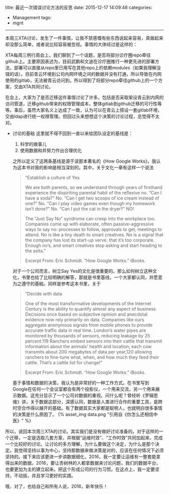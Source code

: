 title: 最近一次错误讨论方法的反思
date: 2015-12-17 14:09:48
categories:
- Management
tags:
- mgnt
---
本周三XTA讨论，发生了一件事情，让我不禁感慨有些东西说起来容易，真做起来却没那么简单，或者说比较容易被忽视。事情的大体经过是这样的：

XTA每周三例行周会上，我们聊到了一个话题，是否将部分诊疗圈repo牵往github上。主要原因表述为，目前武鹏和文迪在诊疗圈推行一种更先进的部署方法，部署可以直接从repo里已用写在其他repo上的依赖modules（如果我理解没错的话）。目前青云环境到公司内网环境之间的数据并没有打通，所以导致在内网使用的gitlab，无法被青云访问到。所以得到了将部分repo牵往github上的一个方案，交由XTA共同讨论。

在会上，大家为了是否迁移这件事情讨论了许多。包括是否采取架设青云到内网的访问管道，迁移github带来的权限管理成本，整体gitlab到github迁移的可行性等等。事后，虽然大家名义上达成了一致，认为可以在青云上搭设一套gitlab环境，交由ldap进行统一权限管理。但回过头来想想这个决策的讨论过程，总觉得不太对。

*	讨论的基础
	这里就不得不回到一直以来给团队设定的基线是：
	1.	科学的做事儿
	2.	使用数据和并努力作出合理优化

	之所以定义了这两条基线是源于读那本著名的《How Google Works》，我认为这本书对我的影响是相当深刻的。其中，关于文化一章有这样一个说法
	
	>“Establish a culture of Yes
    >
	>We are both parents, so we understand through years of firsthand experience the dispiriting parental habit of the reflexive no. “Can I have a soda?” No. “Can I get two scoops of ice cream instead of one?” No. “Can I play video games even though my homework isn’t done?” No. “Can I put the cat in the dryer?” NO!
	>
	>The “Just Say No” syndrome can creep into the workplace too. Companies come up with elaborate, often passive-aggressive ways to say no: processes to follow, approvals to get, meetings to attend. No is like a tiny death to smart creatives. No is a signal that the company has lost its start-up verve, that it’s too corporate. Enough no’s, and smart creatives stop asking and start heading to the exits.”
    >
	>Excerpt From: Eric Schmidt. “How Google Works.” iBooks.
	
	对于一个公司而言，树立Say Yes的文化是很重要的。那么如何树立这种文化，书里也给了比较明确的解答，那就是书里基线，一个大家都认同，并愿意为之遵守的基础。同样是参考这本书里，关于
	
	>“Decide with data
    >
	>One of the most transformative developments of the Internet Century is the ability to quantify almost any aspect of business. Decisions once based on subjective opinion and anecdotal evidence now rely primarily on data. Companies like ours aggregate anonymous signals from mobile phones to provide accurate traffic data in real time. London’s water pipes are monitored by thousands of sensors, reducing leakage by 25 percent.119 Ranchers embed sensors into their cattle that transmit information about the animals’ health and location; each cow transmits about 200 megabytes of data per year,120 allowing ranchers to fine-tune what, when, and how much they feed their cattle. That’s a cattle list for change!”
    >
	>Excerpt From: Eric Schmidt. “How Google Works.” iBooks.
	
	基于事情和数据的决策，我认为是非常好的一种工作方式。在书里写到Google在任何一个会议室都会有两个投影仪，一个用来交流，另一个用来展示数据。这充分显示了一个公司对数据的重视。问什么呢？曾经听《罗辑思维》讲，关于数据这部分，深感认同，数据是人类进行合作的重要工具，是跨时空合作得以展开的基础。有了数据其实大家都是聪明人，也就明白很多事情的决策是什么原因了。
	{% asset_img data.png "引用自《你怎么还相信中医》" %}
	

所以，说回本次周三XTA的讨论。其实我们是没有做好讨论准备的。对于这样的一个迁移，一定是选取几套方案，并根据“运维时效”、“工作时效”共同加起来，完成一个比较好的讨论。让讨论的多方理解，为什么要做这个决定，为什么是那个决定。我觉得坚持以事为中心，坚持那数据来做决策是对的，应该在任何情况下必须坚持的。接下来应该更进一步讲数据细化，2016，我一定要让运维有一整套能拿得出来的数据，2016，要让杏树林的人都拿数据来讨论问题，我们的数据平台，也要更加为主的建立起来。把这个形成公司的行为习惯。在这点上，我一定要坚持，不动摇，并且学习更好的实践。

哦，对了，也给自己和所有人说，2016，新年快乐！


